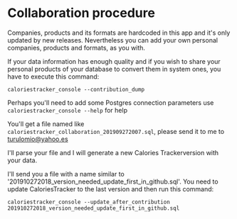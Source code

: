 Collaboration procedure
=======================

Companies, products and its formats are hardcoded in this app and it's only updated by new releases. Nevertheless you can add your own personal companies, products and formats, as you with.

If your data information has enough quality and if you wish to share your personal products of your database to convert them in system ones, you have to execute this command:

`caloriestracker_console --contribution_dump`

Perhaps you'll need to add some Postgres connection parameters use `caloriestracker_console --help` for help

You'll get a file named like `caloriestracker_collaboration_201909272007.sql`, please send it to me to turulomio@yahoo.es

I'll parse your file and I will generate a new Calories Trackerversion with your data. 

I'll send you a file with a name similar to '201910272018_version_needed_update_first_in_github.sql'. You need to update CaloriesTracker to the last version and then run this command:

`caloriestracker_console --update_after_contribution 201910272018_version_needed_update_first_in_github.sql `